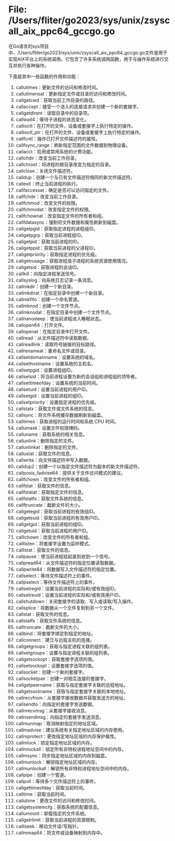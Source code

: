 # File: /Users/fliter/go2023/sys/unix/zsyscall_aix_ppc64_gccgo.go

在Go语言的sys项目中，/Users/fliter/go2023/sys/unix/zsyscall_aix_ppc64_gccgo.go文件是用于实现AIX平台上的系统调用。它包含了许多系统调用函数，用于与操作系统进行交互并执行各种操作。

下面是其中一些函数的作用和功能：

1. callutimes：更新文件的访问和修改时间。
2. callutimensat：更新指定文件或目录的访问和修改时间。
3. callgetcwd：获取当前工作目录的路径。
4. callaccept：接受一个进入的连接请求并创建一个新的套接字。
5. callgetdirent：读取目录中的目录项。
6. callwait4：等待子进程的状态变化。
7. callioctl：在打开的文件、设备或套接字上执行特定的操作。
8. callioctl_ptr：在打开的文件、设备或套接字上执行特定的操作。
9. callfcntl：操作已打开文件描述符的属性。
10. callfsync_range：刷新指定范围的文件数据到物理设备。
11. callacct：启用或禁用系统的计费功能。
12. callchdir：改变当前工作目录。
13. callchroot：将进程的根目录改变为指定的目录。
14. callclose：关闭文件描述符。
15. calldup：创建一个与已有文件描述符相同的新文件描述符。
16. callexit：终止当前进程的执行。
17. callfaccessat：确定是否可以访问指定的文件。
18. callfchdir：改变当前工作目录。
19. callfchmod：改变文件的权限。
20. callfchmodat：改变指定文件的权限。
21. callfchownat：改变指定文件的所有者和组。
22. callfdatasync：强制将文件数据和属性刷新到磁盘。
23. callgetpgid：获取指定进程的进程组ID。
24. callgetpgrp：获取当前进程组ID。
25. callgetpid：获取当前进程的ID。
26. callgetppid：获取当前进程的父进程ID。
27. callgetpriority：获取指定进程的优先级。
28. callgetrusage：获取进程或子进程的系统资源使用情况。
29. callgetsid：获取进程的会话ID。
30. callkill：向指定进程发送信号。
31. callsyslog：向系统日志记录一条消息。
32. callmkdir：创建一个新目录。
33. callmkdirat：在指定目录中创建一个新目录。
34. callmkfifo：创建一个命名管道。
35. callmknod：创建一个文件节点。
36. callmknodat：在指定目录中创建一个文件节点。
37. callnanosleep：使当前进程进入睡眠状态。
38. callopen64：打开文件。
39. callopenat：在指定目录中打开文件。
40. callread：从文件描述符中读取数据。
41. callreadlink：读取符号链接的目标路径。
42. callrenameat：重命名文件或目录。
43. callsetdomainname：设置系统的域名。
44. callsethostname：设置系统的主机名。
45. callsetpgid：设置进程组ID。
46. callsetsid：将当前进程设置为新的会话组和进程组的领导者。
47. callsettimeofday：设置系统的当前时间。
48. callsetuid：设置当前进程的用户ID。
49. callsetgid：设置当前进程的组ID。
50. callsetpriority：设置指定进程的优先级。
51. callstatx：获取文件或文件系统的信息。
52. callsync：将文件系统缓存数据刷新到磁盘。
53. calltimes：获取进程的运行时间和系统 CPU 时间。
54. callumask：设置文件权限掩码。
55. calluname：获取系统的相关信息。
56. callunlink：删除指定的文件。
57. callunlinkat：删除指定的文件。
58. callustat：获取文件的信息。
59. callwrite：向文件描述符中写入数据。
60. calldup2：创建一个以指定文件描述符为副本的新文件描述符。
61. callposix_fadvise64：提供关于文件访问模式的建议。
62. callfchown：改变文件的所有者和组。
63. callfstat：获取文件的信息。
64. callfstatat：获取指定文件的信息。
65. callfstatfs：获取文件系统的信息。
66. callftruncate：截断文件的大小。
67. callgetegid：获取当前进程的有效组ID。
68. callgeteuid：获取当前进程的有效用户ID。
69. callgetgid：获取当前进程的组ID。
70. callgetuid：获取当前进程的用户ID。
71. calllchown：改变文件的所有者和组。
72. calllisten：将套接字设置为监听模式。
73. calllstat：获取文件的信息。
74. callpause：使当前进程挂起直到收到一个信号。
75. callpread64：从文件描述符的指定位置读取数据。
76. callpwrite64：将数据写入文件描述符的指定位置。
77. callselect：等待文件描述符上的事件。
78. callpselect：等待文件描述符上的事件。
79. callsetregid：设置当前进程的实际和/或有效组ID。
80. callsetreuid：设置当前进程的实际和/或有效用户ID。
81. callshutdown：关闭套接字的读取、写入或读取/写入操作。
82. callsplice：将数据从一个文件复制到另一个文件。
83. callstat：获取文件的信息。
84. callstatfs：获取文件系统的信息。
85. calltruncate：截断文件的大小。
86. callbind：将套接字绑定到指定的地址。
87. callconnect：建立与远程主机的连接。
88. callgetgroups：获取与指定进程关联的组列表。
89. callsetgroups：设置与指定进程关联的组列表。
90. callgetsockopt：获取套接字选项的值。
91. callsetsockopt：设置套接字选项的值。
92. callsocket：创建一个新的套接字。
93. callsocketpair：创建一对相互连接的套接字。
94. callgetpeername：获取与指定套接字关联的远程地址。
95. callgetsockname：获取与指定套接字关联的本地地址。
96. callrecvfrom：从套接字接收数据并获取发送方的地址。
97. callsendto：向指定的套接字发送数据。
98. callnrecvmsg：从套接字接收消息。
99. callnsendmsg：向指定的套接字发送消息。
100. callmunmap：取消映射指定的地址区域。
101. callmadvise：建议系统有关指定地址区域的内存使用。
102. callmprotect：更改指定地址区域的内存保护属性。
103. callmlock：锁定指定地址区域的内存。
104. callmlockall：锁定所有非特权进程地址空间中的内存。
105. callmsync：同步指定地址区域的内存到磁盘。
106. callmunlock：解锁指定地址区域的内存。
107. callmunlockall：解锁所有非特权进程地址空间中的内存。
108. callpipe：创建一个管道。
109. callpoll：等待多个文件描述符上的事件。
110. callgettimeofday：获取当前时间。
111. calltime：获取当前时间。
112. callutime：更改文件的访问和修改时间。
113. callgetsystemcfg：获取系统的配置信息。
114. callumount：卸载指定的文件系统。
115. callgetrlimit：获取当前进程的资源限制。
116. calllseek：移动文件读/写指针。
117. callmmap64：将文件或设备映射到内存中。


